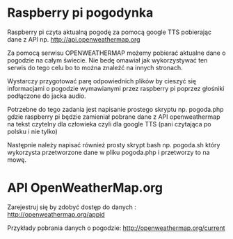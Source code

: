 # Raspberry pi pogodynka
Raspberry pi czyta aktualną pogodę za pomocą google TTS pobierając dane z API np. http://api.openweathermap.org

Za pomocą serwisu OPENWEATHERMAP możemy pobierać aktualne dane o pogodzie na całym świecie. Nie bedę omawiał jak wykorzystywać ten serwis do tego celu bo to można znaleźć na innych stronach.

Wystarczy przygotować parę odpowiednich plików by cieszyć się informacjami o pogodzie wymawianymi przez raspberry pi poprzez głośniki podłączone do jacka audio.

Potrzebne do tego zadania jest napisanie prostego skryptu np. pogoda.php gdzie raspberry pi będzie zamieniał pobrane dane z API openweathermap na tekst czytelny dla człowieka czyli dla google TTS (pani czytająca po polsku i nie tylko)

Następnie należy napisać również prosty skrypt bash np. pogoda.sh który wykorzysta przetworzone dane w pliku pogoda.php i przetworzy to na mowę.

# API OpenWeatherMap.org

Zarejestruj się by zdobyć dostęp do danych : http://openweathermap.org/appid

Przykłady pobrania danych o pogodzie: http://openweathermap.org/current
